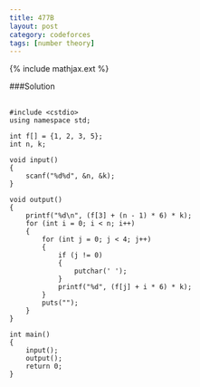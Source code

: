 ```yaml
---
title: 477B
layout: post
category: codeforces
tags: [number theory]
---
```


{% include mathjax.ext %}

###Solution  
<br/>

	#include <cstdio>
	using namespace std;

	int f[] = {1, 2, 3, 5};
	int n, k;

	void input()
	{
		scanf("%d%d", &n, &k);
	}

	void output()
	{
		printf("%d\n", (f[3] + (n - 1) * 6) * k);
		for (int i = 0; i < n; i++)
		{
			for (int j = 0; j < 4; j++)
			{
				if (j != 0)
				{
					putchar(' ');
				}
				printf("%d", (f[j] + i * 6) * k);
			}
			puts("");
		}
	}

	int main()
	{
		input();
		output();
		return 0;
	}

